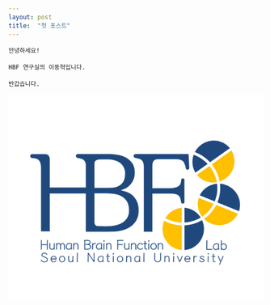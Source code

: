 ```yaml
---
layout: post
title:  "첫 포스트"
---
```


    안녕하세요!

    HBF 연구실의 이동혁입니다.

    반갑습니다.

![HBF_blue](../images/2022-09-22-first/HBF_blue.png)
